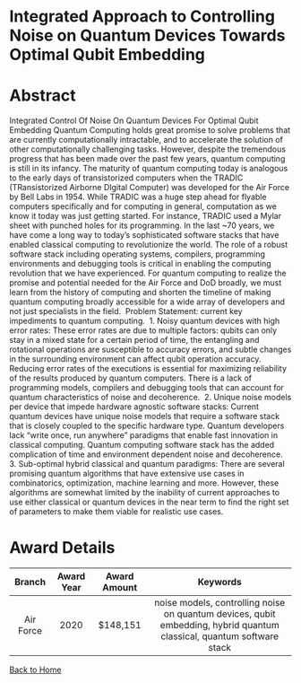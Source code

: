 
Integrated Approach to Controlling Noise on Quantum Devices Towards Optimal Qubit Embedding
===========================================================================================

# Abstract


Integrated Control Of Noise On Quantum Devices For Optimal Qubit Embedding Quantum Computing holds great promise to solve problems that are currently computationally intractable, and to accelerate the solution of other computationally challenging tasks. However, despite the tremendous progress that has been made over the past few years, quantum computing is still in its infancy. The maturity of quantum computing today is analogous to the early days of transistorized computers when the TRADIC (TRansistorized Airborne DIgital Computer) was developed for the Air Force by Bell Labs in 1954. While TRADIC was a huge step ahead for flyable computers specifically and for computing in general, computation as we know it today was just getting started. For instance, TRADIC used a Mylar sheet with punched holes for its programming. In the last ~70 years, we have come a long way to today’s sophisticated software stacks that have enabled classical computing to revolutionize the world. The role of a robust software stack including operating systems, compilers, programming environments and debugging tools is critical in enabling the computing revolution that we have experienced. For quantum computing to realize the promise and potential needed for the Air Force and DoD broadly, we must learn from the history of computing and shorten the timeline of making quantum computing broadly accessible for a wide array of developers and not just specialists in the field.  Problem Statement: current key impediments to quantum computing.  1. Noisy quantum devices with high error rates: These error rates are due to multiple factors: qubits can only stay in a mixed state for a certain period of time, the entangling and rotational operations are susceptible to accuracy errors, and subtle changes in the surrounding environment can affect qubit operation accuracy. Reducing error rates of the executions is essential for maximizing reliability of the results produced by quantum computers. There is a lack of programming models, compilers and debugging tools that can account for quantum characteristics of noise and decoherence.  2. Unique noise models per device that impede hardware agnostic software stacks: Current quantum devices have unique noise models that require a software stack that is closely coupled to the specific hardware type. Quantum developers lack “write once, run anywhere” paradigms that enable fast innovation in classical computing. Quantum computing software stack has the added complication of time and environment dependent noise and decoherence.  3. Sub-optimal hybrid classical and quantum paradigms: There are several promising quantum algorithms that have extensive use cases in combinatorics, optimization, machine learning and more. However, these algorithms are somewhat limited by the inability of current approaches to use either classical or quantum devices in the near term to find the right set of parameters to make them viable for realistic use cases.   

# Award Details

|Branch|Award Year|Award Amount|Keywords|
| :---: | :---: | :---: | :---: |
|Air Force|2020|$148,151|noise models, controlling noise on quantum devices, qubit embedding, hybrid quantum classical, quantum software stack|
  
  


[Back to Home](https://github.com/chrischow/dod_sbir_awards/Reports/DJ/#1608)